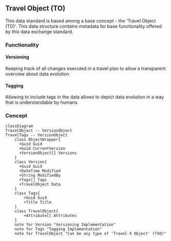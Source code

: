 ## Travel Object (TO)
This data standard is based among a base concept - the 'Travel Object (TO)'. This data structure contains metadata for base functionality offered by this data exchange standard. 

### Functionality
#### Versioning
Keeping track of all changes executed in a travel plan to allow a transparent overview about data evolution.

#### Tagging
Allowing to include tags in the data allows to depict data evolution in a way that is understandable by humans.

### Concept


```mermaid
classDiagram
TravelObject -- VersionObject
TravelTags -- VersionObject
    class ObjectWrapper{
      +Guid Guid
      +Guid CurrentVersion
      +VersionObject[] Versions
    }
    class Version{
      +Guid Guid
      +DateTime Modified
      +String ModifiedBy
      +Tags[] Tags
      +TravelObject Data
    }
    class Tags{
        +Guid Guid
        +Title Title
    }
    class TravelObject{
        +Attribute[] Attributes
    }
    note for Version "Versioning Implementation"
    note for Tags "Tagging Implementation"
    note for TravelObject "Can be any type of 'Travel X Object' (TXO)"
```
